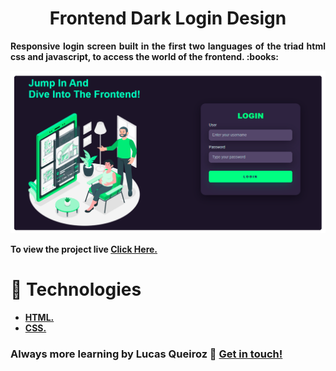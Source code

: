 <h1 align="center">Frontend Dark Login Design</h1>

<p align="justify"><b>Responsive login screen built in the first two languages of the triad html css and javascript, to access the world of the frontend.<b/> :books:</p>

![Project Pic](https://raw.githubusercontent.com/FXharry/frontenddarklogin/6195fca8037eaca1fc6fe54294d11335568ee59e/frontenddarklogin.png)

To view the project live [Click Here.](https://fxharry.github.io/frontenddarklogin/)

<h1 align="left">🚀<b> Technologies <b/></h1>

- [HTML.](https://www.w3schools.com/html/) 
- [CSS.](https://www.w3schools.com/css/default.asp) 

### Always more learning by Lucas Queiroz 👋 [Get in touch!](https://www.linkedin.com/in/lucas-c-queiroz-39a272205/) 
